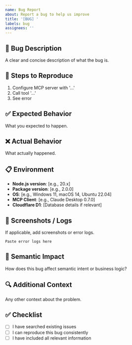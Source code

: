 ```yaml
---
name: Bug Report
about: Report a bug to help us improve
title: '[BUG] '
labels: bug
assignees: ''
---
```


## 🐛 Bug Description

A clear and concise description of what the bug is.

## 🔄 Steps to Reproduce

1. Configure MCP server with '...'
2. Call tool '...'
3. See error

## ✅ Expected Behavior

What you expected to happen.

## ❌ Actual Behavior

What actually happened.

## 📋 Environment

- **Node.js version**: [e.g., 20.x]
- **Package version**: [e.g., 2.0.0]
- **OS**: [e.g., Windows 11, macOS 14, Ubuntu 22.04]
- **MCP Client**: [e.g., Claude Desktop 0.7.0]
- **Cloudflare D1**: [Database details if relevant]

## 📸 Screenshots / Logs

If applicable, add screenshots or error logs.

```
Paste error logs here
```

## 🎯 Semantic Impact

How does this bug affect semantic intent or business logic?

## 🔍 Additional Context

Any other context about the problem.

## ✅ Checklist

- [ ] I have searched existing issues
- [ ] I can reproduce this bug consistently
- [ ] I have included all relevant information
